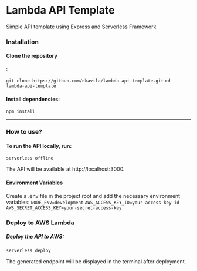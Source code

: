 # Lambda API Template
Simple API template using Express and Serverless Framework

### Installation
#### Clone the repository
:

``git clone https://github.com/dkavila/lambda-api-template.git``
``cd lambda-api-template``

#### Install dependencies:
``npm install``

--------------

### How to use?
#### To run the API locally, run:
``serverless offline``

The API will be available at http://localhost:3000.

#### Environment Variables
Create a .env file in the project root and add the necessary environment variables:
``NODE_ENV=development``
``AWS_ACCESS_KEY_ID=your-access-key-id``
``AWS_SECRET_ACCESS_KEY=your-secret-access-key``

### Deploy to AWS Lambda
##### Deploy the API to AWS:
``serverless deploy``

The generated endpoint will be displayed in the terminal after deployment.
